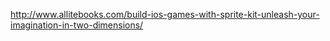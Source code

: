 http://www.allitebooks.com/build-ios-games-with-sprite-kit-unleash-your-imagination-in-two-dimensions/